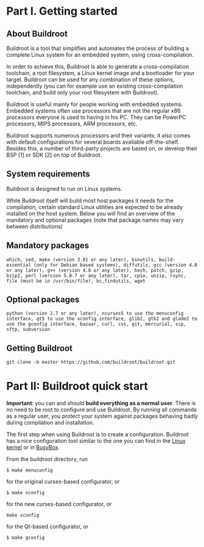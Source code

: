 # Part I. Getting started
## About Buildroot
Buildroot is a tool that simplifies and automates the process of building a complete Linux system for an embedded system, using cross-compilation.

In order to achieve this, Buildroot is able to generate a cross-compilation toolchain, a root filesystem, a Linux kernel image and a bootloader for your target. Buildroot can be used for any combination of these options, independently (you can for example use an existing cross-compilation toolchain, and build only your root filesystem with Buildroot).

Buildroot is useful mainly for people working with embedded systems. Embedded systems often use processors that are not the regular x86 processors everyone is used to having in his PC. They can be PowerPC processors, MIPS processors, ARM processors, etc.

Buildroot supports numerous processors and their variants; it also comes with default configurations for several boards available off-the-shelf. Besides this, a number of third-party projects are based on, or develop their BSP [1] or SDK [2] on top of Buildroot.
## System requirements
Buildroot is designed to run on Linux systems.

While Buildroot itself will build most host packages it needs for the compilation, certain standard Linux utilities are expected to be already installed on the host system. Below you will find an overview of the mandatory and optional packages (note that package names may vary between distributions)
## Mandatory packages
```which, sed, make (version 3.81 or any later), binutils, build-essential (only for Debian based systems), diffutils, gcc (version 4.8 or any later), g++ (version 4.8 or any later), bash, patch, gzip, bzip2, perl (version 5.8.7 or any later), tar, cpio, unzip, rsync, file (must be in /usr/bin/file), bc,findutils, wget```
## Optional packages
```python (version 2.7 or any later), ncurses5 to use the menuconfig interface, qt5 to use the xconfig interface, glib2, gtk2 and glade2 to use the gconfig interface, bazaar, curl, cvs, git, mercurial, scp, sftp, subversion```
## Getting Buildroot
```git clone -b master https://github.com/buildroot/buildroot.git```
# Part II: Buildroot quick start
**Important**: you can and should **build everything as a normal user**. There is no need to be root to configure and use Buildroot. By running all commands as a regular user, you protect your system against packages behaving badly during compilation and installation.

The first step when using Buildroot is to create a configuration. Buildroot has a nice configuration tool similar to the one you can find in the [Linux kernel](https://www.kernel.org) or in [BusyBox](https://busybox.net).

From the buildroot directory, run

```$ make menuconfig```

for the original curses-based configurator, or

```$ make nconfig```

for the new curses-based configurator, or

```make xconfig```

for the Qt-based configurator, or

```$ make gconfig```

